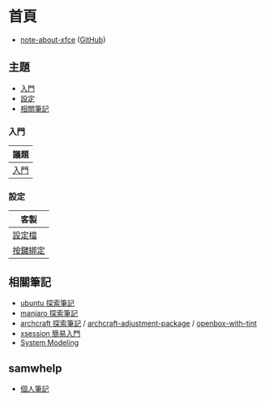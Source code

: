 
# 首頁

* [note-about-xfce](https://samwhelp.github.io/note-about-xfce/) ([GitHub](https://github.com/samwhelp/note-about-xfce))


## 主題

* [入門](#入門)
* [設定](#設定)
* [相關筆記](#相關筆記)

### 入門

| 議題 |
| --- |
| [入門](https://samwhelp.github.io/note-about-xfce/read/start.html) |


### 設定

| 客製 |
| --- |
| [設定檔](https://samwhelp.github.io/note-about-xfce/read/config/main.html) |
| [按鍵綁定](https://samwhelp.github.io/note-about-xfce/read/scenario/main.html) |


## 相關筆記

* [ubuntu 探索筆記](https://samwhelp.github.io/note-about-ubuntu/)
* [manjaro 探索筆記](https://samwhelp.github.io/note-about-manjaro/)
* [archcraft 探索筆記](https://samwhelp.github.io/note-about-archcraft/) / [archcraft-adjustment-package](https://github.com/samwhelp/archcraft-adjustment-package/) / [openbox-with-tint](https://github.com/samwhelp/archcraft-adjustment-package/tree/main/core/wm/openbox/archcraft-modeling-openbox-with-tint/asset/etc/skel/.local/share/openboxrc-profile/openbox-with-tint)
* [xsession 簡易入門](https://samwhelp.github.io/note-about-xsession/)
* [System Modeling](https://samwhelp.github.io/system-modeling/)


## samwhelp

* [個人筆記](https://samwhelp.github.io/book/)
